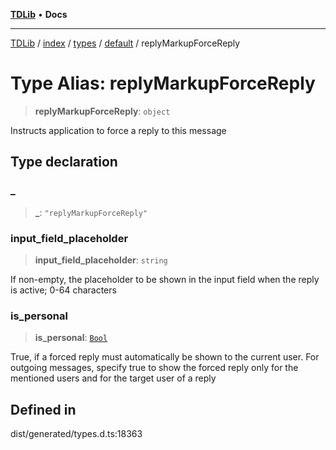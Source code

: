 [**TDLib**](../../../../../../README.md) • **Docs**

***

[TDLib](../../../../../../modules.md) / [index](../../../../../README.md) / [types](../../../README.md) / [default](../README.md) / replyMarkupForceReply

# Type Alias: replyMarkupForceReply

> **replyMarkupForceReply**: `object`

Instructs application to force a reply to this message

## Type declaration

### \_

> **\_**: `"replyMarkupForceReply"`

### input\_field\_placeholder

> **input\_field\_placeholder**: `string`

If non-empty, the placeholder to be shown in the input field when the reply is active; 0-64 characters

### is\_personal

> **is\_personal**: [`Bool`](Bool.md)

True, if a forced reply must automatically be shown to the current user. For outgoing messages, specify true to show the forced reply only for the mentioned users and for the target user of a reply

## Defined in

dist/generated/types.d.ts:18363
